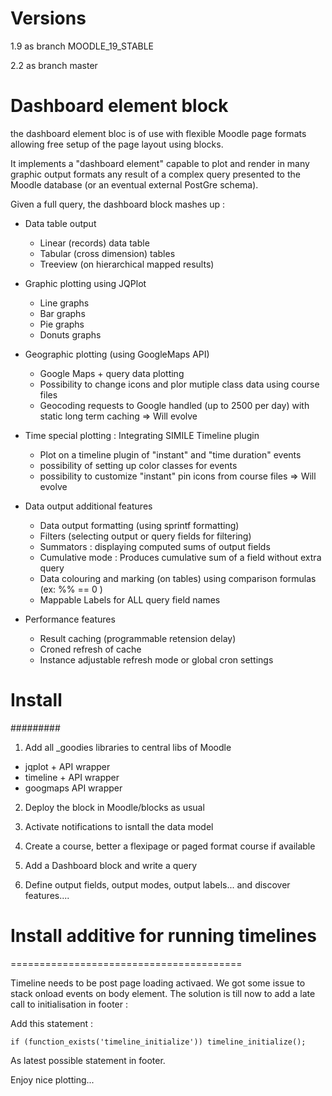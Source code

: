 Versions
========

1.9 as branch MOODLE_19_STABLE

2.2 as branch master

Dashboard element block
=======================

the dashboard element bloc is of use with flexible Moodle
page formats allowing free setup of the page layout using blocks.

It implements a "dashboard element" capable to plot and render in
many graphic output formats any result of a complex query presented
to the Moodle database (or an eventual external PostGre schema).

Given a full query, the dashboard block mashes up :

- Data table output
   + Linear (records) data table
   + Tabular (cross dimension) tables
   + Treeview (on hierarchical mapped results)
   
- Graphic plotting using JQPlot
   + Line graphs
   + Bar graphs
   + Pie graphs
   + Donuts graphs
   
- Geographic plotting (using GoogleMaps API)
   + Google Maps + query data plotting
   + Possibility to change icons and plor mutiple class data using course files
   + Geocoding requests to Google handled (up to 2500 per day) with static long term caching
   => Will evolve

- Time special plotting : Integrating SIMILE Timeline plugin
   + Plot on a timeline plugin of "instant" and "time duration" events
   + possibility of setting up color classes for events
   + possibility to customize "instant" pin icons from course files
   => Will evolve

- Data output additional features
  + Data output formatting (using sprintf formatting)
  + Filters (selecting output or query fields for filtering)
  + Summators : displaying computed sums of output fields
  + Cumulative mode : Produces cumulative sum of a field without extra query
  + Data colouring and marking (on tables) using comparison formulas (ex: %% == 0 )
  + Mappable Labels for ALL query field names

- Performance features
  + Result caching (programmable retension delay)
  + Croned refresh of cache
  + Instance adjustable refresh mode or global cron settings

# Install
#########

1. Add all _goodies libraries to central libs of Moodle
- jqplot + API wrapper
- timeline + API wrapper
- googmaps API wrapper

2. Deploy the block in Moodle/blocks as usual

3. Activate notifications to isntall the data model

4. Create a course, better a flexipage or paged format course if available

5. Add a Dashboard block and write a query

6. Define output fields, output modes, output labels... and discover features....

# Install additive for running timelines
========================================

Timeline needs to be post page loading activaed. We got some issue to stack onload events
on body element. The solution is till now to add a late call to initialisation in footer :

Add this statement :

    if (function_exists('timeline_initialize')) timeline_initialize();

As latest possible statement in footer.

Enjoy nice plotting... 